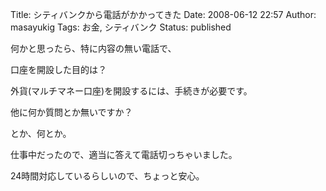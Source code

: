 Title: シティバンクから電話がかかってきた
Date: 2008-06-12 22:57
Author: masayukig
Tags: お金, シティバンク
Status: published

何かと思ったら、特に内容の無い電話で、

口座を開設した目的は？

外貨(マルチマネー口座)を開設するには、手続きが必要です。

他に何か質問とか無いですか？

とか、何とか。

仕事中だったので、適当に答えて電話切っちゃいました。

24時間対応しているらしいので、ちょっと安心。
